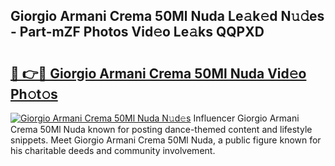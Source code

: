 ## Giorgio Armani Crema 50Ml Nuda Le𝚊k𝚎d N𝚞𝚍es - Part-mZF Photos Vid𝚎o Le𝚊ks QQPXD

# <h2><a href="http://fbduff.evod.top/?m=Giorgio+Armani+Crema+50Ml+Nuda">🔗 👉🔴 Giorgio Armani Crema 50Ml Nuda Vid𝚎o Ph𝚘t𝚘s</a></h2>

[![Giorgio Armani Crema 50Ml Nuda N𝚞d𝚎s](https://i.imgur.com/8V9OHl7.gif)](http://fbduff.evod.top/?m=Giorgio+Armani+Crema+50Ml+Nuda)
Influencer Giorgio Armani Crema 50Ml Nuda known for posting dance-themed content and lifestyle snippets. Meet Giorgio Armani Crema 50Ml Nuda, a public figure known for his charitable deeds and community involvement. 
